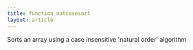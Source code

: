 ```yaml
---
title: function natcasesort
layout: article
---
```

Sorts an array using a case insensitive 'natural order' algorithm